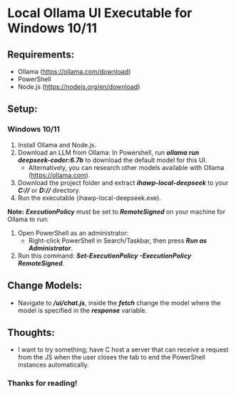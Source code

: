 # Local Ollama UI Executable for Windows 10/11

## Requirements:
+ Ollama (https://ollama.com/download)
+ PowerShell
+ Node.js (https://nodejs.org/en/download)

## Setup:

### Windows 10/11

1. Install Ollama and Node.js.
2. Download an LLM from Ollama:
   In Powershell, run ***ollama run deepseek-coder:6.7b*** to download the default model for this UI.
   + Alternatively, you can research other models available with Ollama (https://ollama.com).
3. Download the project folder and extract ***ihawp-local-deepseek*** to your ***C://*** or ***D://*** directory.
4. Run the executable (ihawp-local-deepseek.exe).

**Note:** ***ExecutionPolicy*** must be set to ***RemoteSigned*** on your machine for Ollama to run:
1. Open PowerShell as an administrator:
   + Right-click PowerShell in Search/Taskbar, then press ***Run as Administrator***.
2. Run this command: ***Set-ExecutionPolicy -ExecutionPolicy RemoteSigned***.

## Change Models:
+ Navigate to ***/ui/chat.js***, inside the ***fetch*** change the model where the model is specified in the ***response*** variable.

## Thoughts:
+ I want to try something; have C host a server that can receive a request from the JS when the user closes the tab to end the PowerShell instances automatically.

### Thanks for reading!
